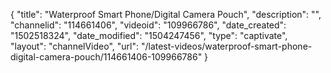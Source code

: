 {
    "title": "Waterproof Smart Phone\/Digital Camera Pouch",
    "description": "",
    "channelid": "114661406",
    "videoid": "109966786",
    "date_created": "1502518324",
    "date_modified": "1504247456",
    "type": "captivate",
    "layout": "channelVideo",
    "url": "\/latest-videos\/waterproof-smart-phone-digital-camera-pouch\/114661406-109966786"
}